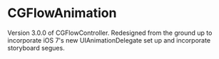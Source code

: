 CGFlowAnimation
===============

Version 3.0.0 of CGFlowController. Redesigned from the ground up to incorporate iOS 7's new UIAnimationDelegate set up and incorporate storyboard segues.
